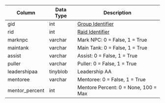 | Column         | Data Type | Description                          |
| -------------- | --------- | ------------------------------------ |
| gid            | int       | [Group Identifier](group_id.md)      |
| rid            | int       | [Raid Identifier](raid_details.md)   |
| marknpc        | varchar   | Mark NPC: 0 = False, 1 = True        |
| maintank       | varchar   | Main Tank: 0 = False, 1 = True       |
| assist         | varchar   | Assist: 0 = False, 1 = True          |
| puller         | varchar   | Puller: 0 = False, 1 = True          |
| leadershipaa   | tinyblob  | Leadership AA                        |
| mentoree       | varchar   | Mentoree: 0 = False, 1 = True        |
| mentor_percent | int       | Mentore Percent: 0 = None, 100 = Max |